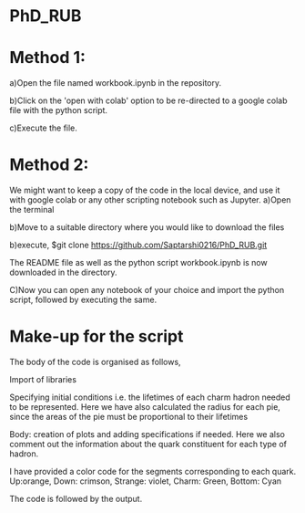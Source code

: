 # PhD_RUB
# Method 1:
a)Open the file named workbook.ipynb in the repository. 

b)Click on the 'open with colab' option to be re-directed to a google colab file with the python script. 

c)Execute the file.

# Method 2:
We might want to keep a copy of the code in the local device, and use it with google colab or any other scripting notebook such as Jupyter.
a)Open the terminal

b)Move to a suitable directory where you would like to download the files

b)execute, $git clone https://github.com/Saptarshi0216/PhD_RUB.git

The README file as well as the python script workbook.ipynb is now downloaded in the directory.

C)Now you can open any notebook of your choice and import the python script, followed by executing the same.

# Make-up for the script
The body of the code is organised as follows,

Import of libraries

Specifying initial conditions i.e. the lifetimes of each charm hadron needed to be represented. Here we have also calculated the radius for each pie, since the areas of the pie must be proportional to their lifetimes

Body: creation of plots and adding specifications if needed. Here we also comment out the information about the quark constituent for each type of hadron.

I have provided a color code for the segments corresponding to each quark. Up:orange, Down: crimson, Strange: violet, Charm: Green, Bottom: Cyan

The code is followed by the output.
